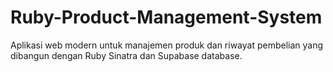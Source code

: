 # Ruby-Product-Management-System
Aplikasi web modern untuk manajemen produk dan riwayat pembelian yang dibangun dengan Ruby Sinatra dan Supabase database.
